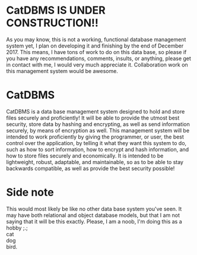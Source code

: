 # CatDBMS IS UNDER CONSTRUCTION!!
As you may know, this is not a working, functional database management system yet, I plan on developing it and finishing by 
the end of December 2017. This means, I have tons of work to do on this data base, so please if you have any recommendations, 
comments, insults, or anything, please get in contact with me, I would very much appreciate it. Collaboration work on this
management system would be awesome.

# CatDBMS 
CatDBMS is a data base management system designed to hold and store files securely and proficiently! It will be able to 
provide the utmost best security, store data by hashing and encrypting, as well as send information securely, by means of
encryption as well. This management system will be intended to work proficiently by giving the programmer, or user, 
the best control over the application, by telling it what they want this system to do, such as how to sort information,
how to encrypt and hash information, and how to store files securely and economically. It is intended to be lightweight, 
robust, adaptable, and maintainable, so as to be able to stay backwards compatible, as well as provide the best security 
possible! 

# Side note
This would most likely be like no other data base system you've seen. It may have both relational and object database models, but 
that I am not saying that it will be this exactly. Please, I am a noob, I'm doing this as a hobby ;.;  
cat  
dog  
bird.
